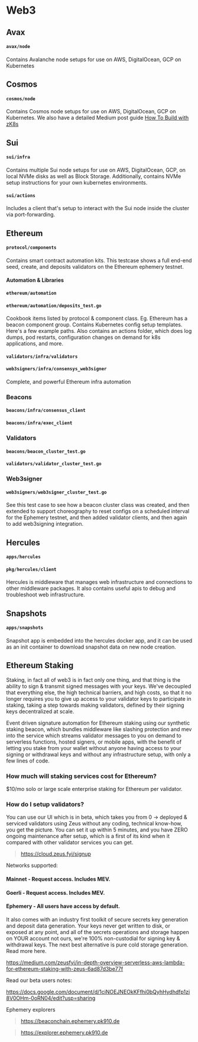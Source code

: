 # Web3 #

## Avax ##

#### ```avax/node``` ####

Contains Avalanche node setups for use on AWS, DigitalOcean, GCP on Kubernetes

## Cosmos ##

#### ```cosmos/node``` ####

Contains Cosmos node setups for use on AWS, DigitalOcean, GCP on Kubernetes. We also have a detailed Medium post
guide [How To Build with zK8s](https://medium.com/zeusfyi/how-to-build-on-zeus-f1e40e529377)

## Sui ##

#### ```sui/infra``` ####

Contains multiple Sui node setups for use on AWS, DigitalOcean, GCP, on local NVMe disks as well as Block Storage.
Additionally, contains NVMe setup instructions
for your own kubernetes environments.

#### ```sui/actions``` ####

Includes a client that's setup to interact with the Sui node inside the cluster via port-forwarding.

## Ethereum ##

#### ```protocol/components```

Contains smart contract automation kits. This testcase shows a full end-end seed, create, and deposits validators on the
Ethereum ephemery testnet.

#### Automation & Libraries

#### ```ethereum/automation```

#### ```ethereum/automation/deposits_test.go ```

Cookbook items listed by protocol & component class. Eg. Ethereum has a beacon component group. Contains Kubernetes
config setup templates. Here's a few example paths. Also contains an actions folder, which does log dumps, pod restarts,
configuration changes on demand for k8s applications, and more.

#### ```validators/infra/validators```

#### ```web3signers/infra/consensys_web3signer```

Complete, and powerful Ethereum infra automation

### Beacons ###

#### ```beacons/infra/consensus_client```

#### ```beacons/infra/exec_client```

### Validators ###

#### ```beacons/beacon_cluster_test.go ```

#### ```validators/validator_cluster_test.go ```

### Web3signer ###

#### ```web3signers/web3signer_cluster_test.go ```

See this test case to see how a beacon cluster class was created, and then extended to support choreography to reset
configs on a scheduled interval for the Ephemery testnet, and then added validator clients, and then again to add
web3signing integration.

## Hercules ##

#### ```apps/hercules``` ####

#### ```pkg/hercules/client```

Hercules is middleware that manages web infrastructure and connections to other middleware packages. It also contains
useful apis to debug and troubleshoot web infrastructure.

## Snapshots ##

#### ```apps/snapshots``` ####

Snapshot app is embedded into the hercules docker app, and it can be used as an init container to download snapshot data
on new node creation.

## Ethereum Staking ##

Staking, in fact all of web3 is in fact only one thing, and that thing is the ability to sign & transmit signed messages
with your keys. We've decoupled that everything else, the high technical barriers, and high costs, so that it no longer
requires you to give up access to your validator keys to participate in staking, taking a step towards making
validators, defined by their signing keys decentralized at scale.

Event driven signature automation for Ethereum staking using our synthetic staking beacon, which bundles middleware like
slashing protection and mev into the service which streams validator messages to you on demand to serverless functions,
hosted signers, or mobile apps, with the benefit of letting you stake from your wallet without anyone having access to
your signing or withdrawal keys and without any infrastructure setup, with only a few lines of code.

### How much will staking services cost for Ethereum?

$10/mo solo or large scale enterprise staking for Ethereum per validator.

### How do I setup validators?

You can use our UI which is in beta, which takes you from 0 -> deployed & serviced validators using Zeus without any
coding, technical know-how, you get the picture. You can set it up within 5 minutes, and you have ZERO ongoing
maintenance after setup, which is a first of its kind when it compared with other validator services you can get.

> https://cloud.zeus.fyi/signup

Networks supported:

#### Mainnet - Request access. Includes MEV.

#### Goerli - Request access. Includes MEV.

#### Ephemery - All users have access by default.

It also comes with an industry first toolkit of secure secrets key generation and deposit data generation. Your keys
never get written to disk, or exposed at any point, and all of the secrets operations and storage happen on YOUR account
not ours, we're 100% non-custodial for signing key & withdrawal keys. The next best alternative is pure cold storage
generation. Read more here.

https://medium.com/zeusfyi/in-depth-overview-serverless-aws-lambda-for-ethereum-staking-with-zeus-6ad87d3be77f

Read our beta users notes:

https://docs.google.com/document/d/1ciNOEJNEOkKFfhi0bQyhHydhdfp1zi8V0OHm-0oRN04/edit?usp=sharing

Ephemery explorers

> https://beaconchain.ephemery.pk910.de

> https://explorer.ephemery.pk910.de

